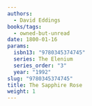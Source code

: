 ```yaml
---
authors:
  - David Eddings
books/tags:
  - owned-but-unread
date: 1800-01-16
params:
  isbn13: "9780345374745"
  series: The Elenium
  series_order: "3"
  year: "1992"
slug: "9780345374745"
title: The Sapphire Rose
weight: 1
---
```


<!--more-->
